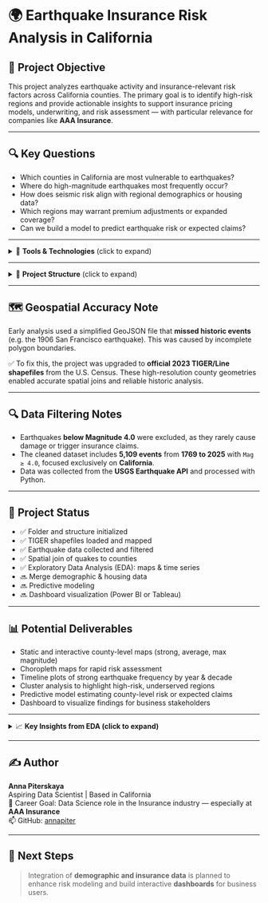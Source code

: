 # 🌍 Earthquake Insurance Risk Analysis in California

## 📌 Project Objective

This project analyzes earthquake activity and insurance-relevant risk factors across California counties. The primary goal is to identify high-risk regions and provide actionable insights to support insurance pricing models, underwriting, and risk assessment — with particular relevance for companies like **AAA Insurance**.

---

## 🔍 Key Questions

- Which counties in California are most vulnerable to earthquakes?
- Where do high-magnitude earthquakes most frequently occur?
- How does seismic risk align with regional demographics or housing data?
- Which regions may warrant premium adjustments or expanded coverage?
- Can we build a model to predict earthquake risk or expected claims?

---

<details>
<summary>🧰 <strong>Tools & Technologies</strong> (click to expand)</summary>

- **Python**: pandas, geopandas, matplotlib, seaborn, folium, scikit-learn  
- **Jupyter Notebooks**  
- **Power BI / Tableau** (for future dashboards)  
- **USGS Earthquake API** and **U.S. Census TIGER/Line Shapefiles**

</details>

---

<details>
<summary>📂 <strong>Project Structure</strong> (click to expand)</summary>
    
earthquake_insurance_project/
├── data/ # Raw input files (shapefiles, CSVs, exports)
├── notebooks/ # Jupyter notebooks organized by stage
├── output/ # Processed data, maps, charts, summaries
├── scripts/ # Python scripts (optional)
├── dashboards/ # Power BI / Tableau dashboards (future)
├── README.md # Project overview and insights
└── requirements.txt

</details>

---

## 🗺️ Geospatial Accuracy Note

Early analysis used a simplified GeoJSON file that **missed historic events** (e.g. the 1906 San Francisco earthquake). This was caused by incomplete polygon boundaries.

✅ To fix this, the project was upgraded to **official 2023 TIGER/Line shapefiles** from the U.S. Census. These high-resolution county geometries enabled accurate spatial joins and reliable historic analysis.

---

## 🔍 Data Filtering Notes

- Earthquakes **below Magnitude 4.0** were excluded, as they rarely cause damage or trigger insurance claims.
- The cleaned dataset includes **5,109 events** from **1769 to 2025** with `Mag ≥ 4.0`, focused exclusively on **California**.
- Data was collected from the **USGS Earthquake API** and processed with Python.

---

## 🚧 Project Status

- ✅ Folder and structure initialized
- ✅ TIGER shapefiles loaded and mapped
- ✅ Earthquake data collected and filtered
- ✅ Spatial join of quakes to counties
- ✅ Exploratory Data Analysis (EDA): maps & time series
- 🔜 Merge demographic & housing data
- 🔜 Predictive modeling
- 🔜 Dashboard visualization (Power BI or Tableau)

---

## 📊 Potential Deliverables

- Static and interactive county-level maps (strong, average, max magnitude)
- Choropleth maps for rapid risk assessment
- Timeline plots of strong earthquake frequency by year & decade
- Cluster analysis to highlight high-risk, underserved regions
- Predictive model estimating county-level risk or expected claims
- Dashboard to visualize findings for business stakeholders

---

<details>
<summary>📈 <strong>Key Insights from EDA (click to expand)</strong></summary>

- **San Bernardino**, **Humboldt**, and **Santa Clara** recorded the **highest number** of strong earthquakes (`Mag ≥ 6.0`)
- **San Luis Obispo (7.93)** and **San Francisco (7.90)** experienced the **strongest recorded earthquakes**
- Strong earthquakes are **rare but geographically concentrated**, mostly affecting inland and coastal fault zones
- Seismic activity shows **notable spikes in early & mid 20th century**
- Using **official TIGER/Line boundaries** corrected spatial errors — e.g. recovering the historic 1906 San Francisco event
- Counties with frequent or extreme events may warrant **premium adjustments** or **enhanced coverage**
- Visualizations (choropleths, timelines, folium maps) offer valuable insights for **underwriting and strategic planning**

</details>

---

## ✍️ Author

**Anna Piterskaya**  
Aspiring Data Scientist | Based in California  
🎯 Career Goal: Data Science role in the Insurance industry — especially at **AAA Insurance**  
📫 GitHub: [annapiter](https://github.com/annapiter)

---

## 🚀 Next Steps

> Integration of **demographic and insurance data** is planned to enhance risk modeling and build interactive **dashboards** for business users.